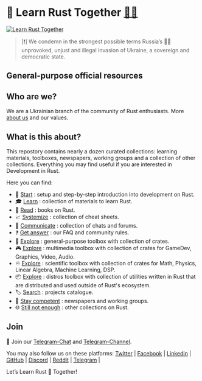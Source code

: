 <!-- ![Rust](./asset/img/logo/Logo2.jpg) -->

# 🦀 Learn Rust Together [💙💛](./readme_ua.md#-вивчаємо-rust-разом-)

[![Learn Rust Together](https://raw.githubusercontent.com/rust-lang-ua/learn_rust_together/59713d4ae68edc4aa1447a1194f772adb4cecde0/asset/logo/Collage_2.jpg)](https://github.com/rust-lang-ua/learn_rust_together)

> [:exclamation:] We condemn in the strongest possible terms Russia’s :pirate_flag: unprovoked, unjust and illegal invasion of Ukraine, a sovereign and democratic state. 

## General-purpose official resources

## Who are we?
We are a Ukrainian branch of the community of Rust enthusiasts. More [about us](about_us.md) and our values.

## What is this about?
This repostory contains nearly a dozen curated collections: learning materials, toolboxes, newspapers, working groups and a collection of other collections. Everything you may find useful if you are interested in Development in Rust.

Here you can find:

- :footprints:️ [Start](./introduction.md) : setup and step-by-step introduction into development on Rust.
- :mortar_board: [Learn](./learn.md) : collection of materials to learn Rust.
- :blue_book: [Read](https://github.com/sger/RustBooks) : books on Rust.
- :chart_with_upwards_trend: [Systemize](./cheat_sheets.md) : collection of cheat sheets.
- :speech_balloon: [Communicate](./communicate.md) : collection of chats and forums.
- :question: [Get answer](./about_us.md#question-faq) : our FAQ and community rules.
- :wrench: [Explore](./toolbox_general.md) : general-purpose toolbox with collection of crates.
- :video_game: [Explore](./toolbox_multimedia.md) : multimedia toolbox with collection of crates for GameDev, Graphics, Video, Audio.
- :infinity: [Explore](./toolbox_scientific.md) : scientific toolbox with collection of crates for Math, Physics, Linear Algebra, Machine Learning, DSP.
- :package: [Explore](./toolbox_distros.md) : distros toolbox with collection of utilities written in Rust that are distributed and used outside of Rust's ecosystem.
- :label: [Search](./collection_of_collections.md#label-projects-catalogue) : projects catalogue.
- :newspaper: [Stay competent](./collection_of_collections.md#newspaper-newspapers-and-working-groups) : newspapers and working groups.
- :globe_with_meridians: [Still not enough](./collection_of_collections.md#globe_with_meridians-other-collections-on-rust) : other collections on Rust.

## Join

💬 Join our [Telegram-Chat](https://t.me/rustlang_ua) and [Telegram-Channel](https://t.me/learn_rust_ukr). <br/>

You may also follow us on these platforms:
[Twitter](https://twitter.com/LearnTogetherP)  |
[Facebook](https://www.facebook.com/learntogetherpro) |
[Linkedin](https://www.linkedin.com/company/learn-together-pro) |
[GitHub](https://github.com/rust-lang-ua) |
[Discord](https://discord.com/invite/JVCZfTVf5A) |
[Reddit](https://www.reddit.com/r/rustlang_ua/) |
[Telegram](https://t.me/rustlang_ua) |
<br/>

Let’s Learn Rust 🦀 Together!
